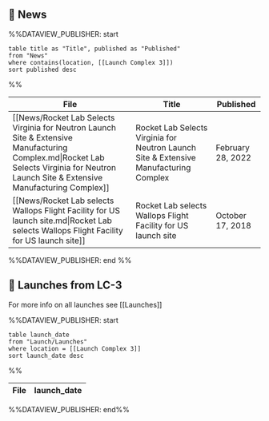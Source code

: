 ## 📰 News
%%DATAVIEW_PUBLISHER: start
```
table title as "Title", published as "Published"
from "News"
where contains(location, [[Launch Complex 3]])
sort published desc
```
%%

| File                                                                                                                                                                                     | Title                                                                                  | Published         |
| ---------------------------------------------------------------------------------------------------------------------------------------------------------------------------------------- | -------------------------------------------------------------------------------------- | ----------------- |
| [[News/Rocket Lab Selects Virginia for Neutron Launch Site & Extensive Manufacturing Complex.md\|Rocket Lab Selects Virginia for Neutron Launch Site & Extensive Manufacturing Complex]] | Rocket Lab Selects Virginia for Neutron Launch Site & Extensive Manufacturing Complex  | February 28, 2022 |
| [[News/Rocket Lab selects Wallops Flight Facility for US launch site.md\|Rocket Lab selects Wallops Flight Facility for US launch site]]                                                 | Rocket Lab selects Wallops Flight Facility for US launch site                          | October 17, 2018  |

%%DATAVIEW_PUBLISHER: end %%

## 🚀 Launches from LC-3

For more info on all launches see  [[Launches]]

%%DATAVIEW_PUBLISHER: start
```
table launch_date
from "Launch/Launches"
where location = [[Launch Complex 3]]
sort launch_date desc

```
%%

| File | launch_date |
| ---- | ----------- |

%%DATAVIEW_PUBLISHER: end%%
